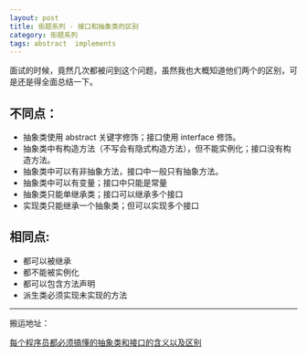 ```yaml
---
layout: post
title: 街题系列 - 接口和抽象类的区别
category: 街题系列
tags: abstract  implements
---
```

<!-- * content -->
<!-- {:toc} -->

面试的时候，竟然几次都被问到这个问题，虽然我也大概知道他们两个的区别，可是还是得全面总结一下。

## 不同点：
* 抽象类使用 abstract 关键字修饰；接口使用 interface 修饰。
* 抽象类中有构造方法（不写会有隐式构造方法），但不能实例化；接口没有构造方法。
* 抽象类中可以有非抽象方法，接口中一般只有抽象方法。
* 抽象类中可以有变量；接口中只能是常量
* 抽象类只能单继承类；接口可以继承多个接口
* 实现类只能继承一个抽象类；但可以实现多个接口  

## 相同点:

* 都可以被继承
* 都不能被实例化
* 都可以包含方法声明
* 派生类必须实现未实现的方法

---
搬运地址：    
 
[每个程序员都必须搞懂的抽象类和接口的含义以及区别](https://baijiahao.baidu.com/s?id=1622053733155304478&wfr=spider&for=pc)  
